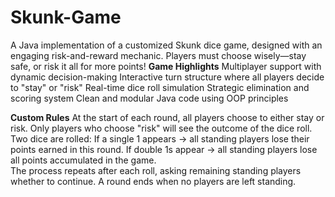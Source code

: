 # Skunk-Game
A Java implementation of a customized Skunk dice game, designed with an engaging risk-and-reward mechanic. Players must choose wisely—stay safe, or risk it all for more points!
**Game Highlights**
  Multiplayer support with dynamic decision-making
  Interactive turn structure where all players decide to "stay" or "risk"
  Real-time dice roll simulation
  Strategic elimination and scoring system
  Clean and modular Java code using OOP principles
  
**Custom Rules**
  At the start of each round, all players choose to either stay or risk.
  Only players who choose "risk" will see the outcome of the dice roll.
  Two dice are rolled:
    If a single 1 appears → all standing players lose their points earned in this round.
    If double 1s appear → all standing players lose all points accumulated in the game.  
  The process repeats after each roll, asking remaining standing players whether to continue.
  A round ends when no players are left standing.
